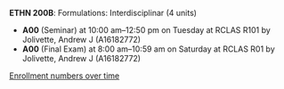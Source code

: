 **ETHN 200B**: Formulations: Interdisciplinar (4 units)

- **A00** (Seminar) at 10:00 am–12:50 pm on Tuesday at RCLAS R101 by Jolivette, Andrew J (A16182772)
- **A00** (Final Exam) at 8:00 am–10:59 am on Saturday at RCLAS R01 by Jolivette, Andrew J (A16182772)

[Enrollment numbers over time](./ETHN200B.tsv)
